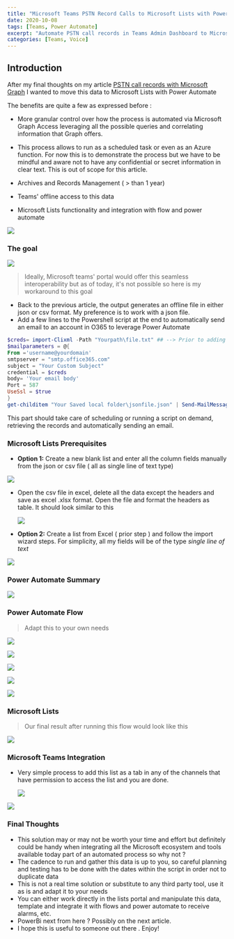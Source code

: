 ```yaml
---
title: "Microsoft Teams PSTN Record Calls to Microsoft Lists with Power Automate"
date: 2020-10-08
tags: [Teams, Power Automate]
excerpt: "Automate PSTN call records in Teams Admin Dashboard to Microsoft Lists "
categories: [Teams, Voice]
---
```


## Introduction

After my final thoughts on my article  [PSTN call records with Microsoft Graph](https://pdleon.github.io/Retrieve-PSTN-Calls-with-Microsoft-Graph/) I wanted to move this data to Microsoft Lists with Power Automate

The benefits are quite a few as expressed before :

- More granular control over how the process is automated via Microsoft Graph Access leveraging all the possible queries and correlating information that Graph offers.
- This process allows to run as a scheduled task or even as an Azure function. For now this is to demonstrate the process but we have to be mindful and aware not to have any confidential or secret information in clear text. This is out of scope for this article.

- Archives and Records Management ( > than 1 year)

- Teams' offline access to this data
- Microsoft Lists functionality and integration with flow and power automate



![](images/GoalDashboard.png)



### The goal

![](images/GoalDiagram.png)


> Ideally, Microsoft teams' portal would offer this seamless interoperability but as of today, it's not possible so here is my workaround to this goal



- Back to the previous article, the output generates an offline file in either json or csv format. My preference is to work with a json file.
- Add  a few lines to the Powershell script at the end to automatically send an email to an account in O365 to leverage Power Automate





```powershell
$creds= import-Clixml -Path "Yourpath\file.txt" ## --> Prior to adding this line, I exported my credentials to an offline file
$mailparameters = @{
From ='username@yourdomain'
smtpserver = "smtp.office365.com"
subject = "Your Custom Subject"
credential = $creds
body= 'Your email body'
Port = 587
UseSsl = $true
}
get-childitem "Your Saved local folder\jsonfile.json" | Send-MailMessage @mailparameters -to $EmailTo ## -> $Emailto variable or hard coded email address
```



This part should take care of scheduling or running a script on demand, retrieving the records and automatically sending an email.



### Microsoft Lists Prerequisites

- **Option 1:** Create a new blank list and enter all the column fields manually from the json or csv file ( all as single line of text type)



![](images/CreateNewList.png)

- Open the csv file in excel, delete all the data except the headers and save as excel .xlsx format. Open the file and format the headers as table. It should look similar to this



  ![](images/ExcelFileFormat.png)



- **Option 2:** Create a list from Excel ( prior step ) and follow the import wizard steps. For simplicity, all my fields will be of the type *single line of text*



![](images/CreateListfromExcelImport.png)



### Power Automate Summary

![](images/PA-FlowSummary.png)


### Power Automate Flow

> Adapt this to your own needs



![](images/PA-Inbox.png)

![](images/PA-InitializeVariable.png)

![](images/PA3-SetVariablewithContent.png)

![](images/PA4-ParseJson.png)

![](images/PA5-CreateListItem.png)



### Microsoft Lists

> Our final result after running this flow would look like this



![](images/MSListResult.png)



### Microsoft Teams Integration

- Very simple process to add this list as a tab in any of the channels that have permission to access the list and you are done.

  ![](images/TeamsListAddTab.png)



![](images/TeamsTab.png)





### Final Thoughts

- This solution may or may not be worth your time and effort but definitely could be handy when integrating all the Microsoft ecosystem and tools available today part of an automated process so why not ?
- The cadence to run and gather this data is up to you, so careful planning and testing has to be done with the dates within the script in order not to duplicate data
- This is not a real time solution or substitute to any third party tool, use it as is and adapt it to your needs
- You can either work directly in the lists portal and manipulate this data, template and integrate it with flows and power automate to receive alarms, etc.
- PowerBi next from here ? Possibly on the next article.
- I hope this is useful to someone out there . Enjoy!